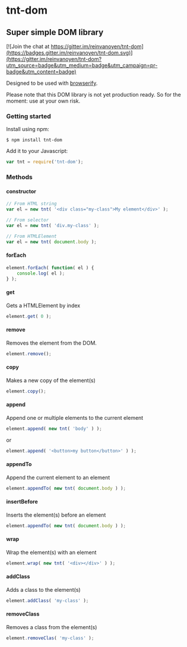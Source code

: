 # tnt-dom
## Super simple DOM library

[![Join the chat at https://gitter.im/reinvanoyen/tnt-dom](https://badges.gitter.im/reinvanoyen/tnt-dom.svg)](https://gitter.im/reinvanoyen/tnt-dom?utm_source=badge&utm_medium=badge&utm_campaign=pr-badge&utm_content=badge)

Designed to be used with [browserify](http://www.browserify.org).

Please note that this DOM library is not yet production ready. So for the moment: use at your own risk.

### Getting started

Install using npm:

```ssh
$ npm install tnt-dom
```

Add it to your Javascript:
```javascript
var tnt = require('tnt-dom');
```

### Methods

#### constructor

```javascript
// From HTML string
var el = new tnt( '<div class="my-class">My element</div>' );

// From selector
var el = new tnt( 'div.my-class' );

// From HTMLElement
var el = new tnt( document.body );
```

#### forEach

```javascript
element.forEach( function( el ) {
	console.log( el );
} );
```

#### get

Gets a HTMLElement by index

```javascript
element.get( 0 );
```

#### remove

Removes the element from the DOM.

```javascript
element.remove();
```

#### copy

Makes a new copy of the element(s)

```javascript
element.copy();
```

#### append

Append one or multiple elements to the current element

```javascript
element.append( new tnt( 'body' ) );
```
or
```javascript
element.append( '<button>my button</button>' ) );
```

#### appendTo

Append the current element to an element

```javascript
element.appendTo( new tnt( document.body ) );
```

#### insertBefore

Inserts the element(s) before an element

```javascript
element.appendTo( new tnt( document.body ) );
```

#### wrap

Wrap the element(s) with an element

```javascript
element.wrap( new tnt( '<div></div>' ) );
```

#### addClass

Adds a class to the element(s)

```javascript
element.addClass( 'my-class' );
```

#### removeClass

Removes a class from the element(s)

```javascript
element.removeClas( 'my-class' );
```